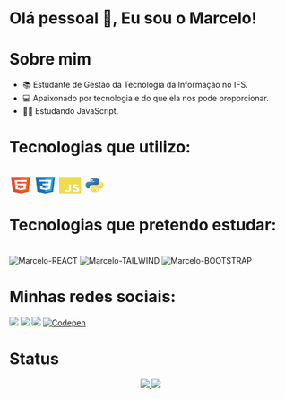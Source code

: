 <h1 align="left">Olá pessoal 👋, Eu sou o Marcelo!</h1>

# Sobre mim
- 📚 Estudante de Gestão da Tecnologia da Informação no IFS.
- 💻 Apaixonado por tecnologia e do que ela nos pode proporcionar.
- 👨‍💻 Estudando JavaScript.

# Tecnologias que utilizo:
 <div style="display: inline_block"><br>
  <img align="center" alt="Marcelo-HTML" height="30" width="40" src="https://raw.githubusercontent.com/devicons/devicon/master/icons/html5/html5-original.svg">
  <img align="center" alt="Marcelo-CSS" height="30" width="40" src="https://raw.githubusercontent.com/devicons/devicon/master/icons/css3/css3-original.svg">
  <img align="center" alt="Marcelo-Js" height="30" width="40" src="https://raw.githubusercontent.com/devicons/devicon/master/icons/javascript/javascript-plain.svg">
    <img align="center" alt="Marcelo-Python" height="30" width="40" src="https://raw.githubusercontent.com/devicons/devicon/master/icons/python/python-original.svg">
</div>
  
# Tecnologias que pretendo estudar:
<div style="display: inline_block"><br>
  <img align="center" alt="Marcelo-REACT" height="30" width="40" src="https://cdn.jsdelivr.net/gh/devicons/devicon/icons/react/react-original.svg">
  <img align="center" alt="Marcelo-TAILWIND" height="30" width="40" src="https://cdn.jsdelivr.net/gh/devicons/devicon/icons/tailwindcss/tailwindcss-plain.svg">
  <img align="center" alt="Marcelo-BOOTSTRAP" height="30" width="40" src="https://cdn.jsdelivr.net/gh/devicons/devicon/icons/bootstrap/bootstrap-original.svg">
</div>

# Minhas redes sociais:
<div>
  <a href = "mailto:marchenrique99@gmail.com"><img src="https://img.shields.io/badge/-Gmail-%23333?style=for-the-badge&logo=gmail&logoColor=white" target="_blank"></a>
  <a href="https://br.linkedin.com/in/marcelo-henrique-d%C3%B3ria-figueiredo-018518187" target="_blank"><img src="https://img.shields.io/badge/-LinkedIn-%230077B5?style=for-the-badge&logo=linkedin&logoColor=white" target="_blank"></a>
  <a href="https://www.instagram.com/_marcelo.f/?hl=pt-br/" target="_blank"><img src="https://img.shields.io/badge/-Instagram-%23E4405F?style=for-the-badge&logo=instagram&logoColor=white" target="_blank"></a> 
 <a href="https://codepen.io/marcelo-f" target="_blank"><img src="https://img.shields.io/badge/Codepen-000000?style=for-the-badge&logo=codepen&logoColor=white" alt="Codepen" /></a>
</div>

# Status
<div align="center">
  <a href="https://github.com/MarceloHenriqueDoriaFigueiredo">
  <img height="144em" src="https://github-readme-stats.vercel.app/api?username=MarceloHenriqueDoriaFigueiredo&show_icons=true&theme=github_dark&include_all_commits=true&count_private=true"/>
  <img height="144em"src="https://github-readme-stats.vercel.app/api/top-langs/?username=MarceloHenriqueDoriaFigueiredo&layout=compact&langs_count=7&theme=github_dark"/>
</div>
